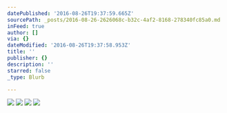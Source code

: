 ```yaml
---
datePublished: '2016-08-26T19:37:59.665Z'
sourcePath: _posts/2016-08-26-2626068c-b32c-4af2-8168-278340fc85a0.md
inFeed: true
author: []
via: {}
dateModified: '2016-08-26T19:37:58.953Z'
title: ''
publisher: {}
description: ''
starred: false
_type: Blurb

---
```

![](https://the-grid-user-content.s3-us-west-2.amazonaws.com/23a3e2c1-defe-4528-9cb1-dd3e152b295e.jpg)
![](https://the-grid-user-content.s3-us-west-2.amazonaws.com/3576cbe1-e468-4672-9796-93bc72acd414.jpg)
![](https://the-grid-user-content.s3-us-west-2.amazonaws.com/c37b5f4f-81b9-4dea-898b-3437ec214fde.jpg)
![](https://the-grid-user-content.s3-us-west-2.amazonaws.com/d587502b-c57f-4a15-b8bc-ad2201f78281.jpg)